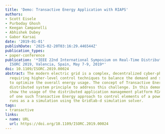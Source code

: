 ```yaml
---
title: 'Demo: Transactive Energy Application with RIAPS'
authors:
- Scott Eisele
- Purboday Ghosh
- Keegan Campanelli
- Abhishek Dubey
- Gabor Karsai
date: '2019-01-01'
publishDate: '2025-02-20T03:16:29.446544Z'
publication_types:
- paper-conference
publication: '*IEEE 22nd International Symposium on Real-Time Distributed Computing,
  ISORC 2019, Valencia, Spain, May 7-9, 2019*'
doi: 10.1109/ISORC.2019.00024
abstract: The modern electric grid is a complex, decentralized cyber-physical system
  requiring higher-level control techniques to balance the demand and supply of energy
  to optimize the overall energy usage. The concept of Transactive Energy utilizes
  distributed system principle to address this challenge. In this demonstration we
  show the usage of the distributed application management platform RIAPS in the implementation
  of one such Transactive Energy approach to control elements of a power system, which
  runs as a a simulation using the Gridlab-d simulation solver.
tags:
- transactive
links:
- name: URL
  url: https://doi.org/10.1109/ISORC.2019.00024
---
```


